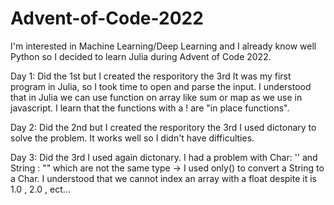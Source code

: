 # Advent-of-Code-2022
I'm interested in Machine Learning/Deep Learning and I already know well Python so I decided to learn Julia during Advent of Code 2022.


Day 1:
Did the 1st but I created the resporitory the 3rd
It was my first program in Julia, so I took time to open and parse the input.
I understood that in Julia we can use function on array like sum or map as we use in javascript.
I learn that the functions with a ! are "in place functions".

Day 2:
Did the 2nd but I created the resporitory the 3rd
I used dictonary to solve the problem.
It works well so I didn't have difficulties.

Day 3:
Did the 3rd
I used again dictonary.
I had a problem with Char: '' and String : "" which are not the same type -> I used  only() to convert a String to a Char.
I understood that we cannot index an array with a float despite it is 1.0 , 2.0 , ect...



